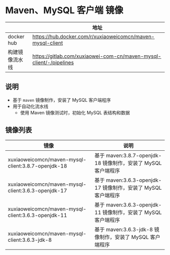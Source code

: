 # Maven、MySQL 客户端 镜像

|            | 地址                                                                 |
|------------|--------------------------------------------------------------------|
| docker hub | https://hub.docker.com/r/xuxiaoweicomcn/maven-mysql-client         |
| 构建镜像流水线    | https://gitlab.com/xuxiaowei-com-cn/maven-mysql-client/-/pipelines |

## 说明

- 基于 `maven` 镜像制作，安装了 MySQL 客户端程序
- 用于自动化流水线
    - 使用 Maven 镜像测试时，初始化 MySQL 表结构和数据

## 镜像列表

| 镜像                                                 | 说明                                             |
|----------------------------------------------------|------------------------------------------------|
| xuxiaoweicomcn/maven-mysql-client:3.8.7-openjdk-18 | 基于 maven:3.8.7-openjdk-18 镜像制作，安装了 MySQL 客户端程序 |
| xuxiaoweicomcn/maven-mysql-client:3.6.3-openjdk-17 | 基于 maven:3.6.3-openjdk-17 镜像制作，安装了 MySQL 客户端程序 |
| xuxiaoweicomcn/maven-mysql-client:3.6.3-openjdk-11 | 基于 maven:3.6.3-openjdk-11 镜像制作，安装了 MySQL 客户端程序 |
| xuxiaoweicomcn/maven-mysql-client:3.6.3-jdk-8      | 基于 maven:3.6.3-jdk-8 镜像制作，安装了 MySQL 客户端程序      |
